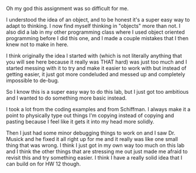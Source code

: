 Oh my god this assignment was so difficult for me.

I understood the idea of an object, and to be honest it's a super easy way to adapt to thinking. I now find myself thinking in "objects" more than not. I also did a lab in my other programming class where I used object oriented programming before I did this one, and I made a couple mistakes that I then knew not to make in here.

I think originally the idea I started with (which is not literally anything that you will see here because it really was THAT hard) was just too much and I started messing with it to try and make it easier to work with but instead of getting easier, it just got more condeluded and messed up and completely impossible to de-bug.

So I know this is a super easy way to do this lab, but I just got too ambitious and I wanted to do something more basic instead.

I took a lot from the coding examples and from Schiffman. I always make it a point to physically type out things I'm copying instead of copying and pasting because I feel like it gets it into my head more solidly.

Then I just had some minor debugging things to work on and I saw Dr. Musick and he fixed it all right up for me and it really was like one small thing that was wrong. I think I just got in my own way too much on this lab and I think the other things that are stressing me out just made me afraid to revisit this and try something easier. I think I have a really solid idea that I can build on for HW 12 though. 
